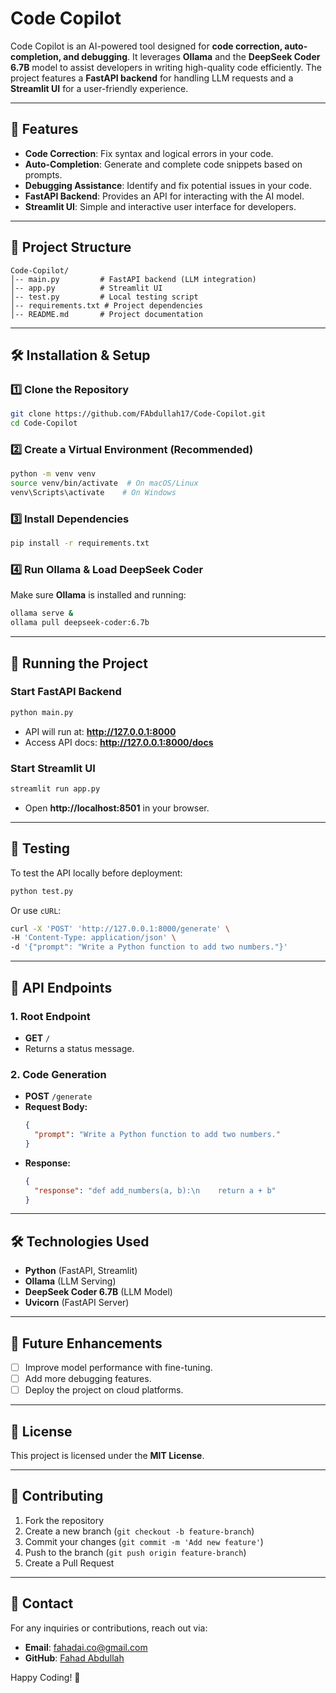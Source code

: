 # Code Copilot

Code Copilot is an AI-powered tool designed for **code correction, auto-completion, and debugging**. It leverages **Ollama** and the **DeepSeek Coder 6.7B** model to assist developers in writing high-quality code efficiently. The project features a **FastAPI backend** for handling LLM requests and a **Streamlit UI** for a user-friendly experience.

---

## 🚀 Features
- **Code Correction**: Fix syntax and logical errors in your code.
- **Auto-Completion**: Generate and complete code snippets based on prompts.
- **Debugging Assistance**: Identify and fix potential issues in your code.
- **FastAPI Backend**: Provides an API for interacting with the AI model.
- **Streamlit UI**: Simple and interactive user interface for developers.

---

## 📁 Project Structure
```
Code-Copilot/
│-- main.py         # FastAPI backend (LLM integration)
│-- app.py          # Streamlit UI
│-- test.py         # Local testing script
│-- requirements.txt # Project dependencies
│-- README.md       # Project documentation
```

---

## 🛠️ Installation & Setup
### 1️⃣ **Clone the Repository**
```bash
git clone https://github.com/FAbdullah17/Code-Copilot.git
cd Code-Copilot
```

### 2️⃣ **Create a Virtual Environment** (Recommended)
```bash
python -m venv venv
source venv/bin/activate  # On macOS/Linux
venv\Scripts\activate    # On Windows
```

### 3️⃣ **Install Dependencies**
```bash
pip install -r requirements.txt
```

### 4️⃣ **Run Ollama & Load DeepSeek Coder**
Make sure **Ollama** is installed and running:
```bash
ollama serve &
ollama pull deepseek-coder:6.7b
```

---

## 🚀 Running the Project
### **Start FastAPI Backend**
```bash
python main.py
```
- API will run at: **http://127.0.0.1:8000**
- Access API docs: **http://127.0.0.1:8000/docs**

### **Start Streamlit UI**
```bash
streamlit run app.py
```
- Open **http://localhost:8501** in your browser.

---

## 🧪 Testing
To test the API locally before deployment:
```bash
python test.py
```
Or use `cURL`:
```bash
curl -X 'POST' 'http://127.0.0.1:8000/generate' \
-H 'Content-Type: application/json' \
-d '{"prompt": "Write a Python function to add two numbers."}'
```

---

## 📜 API Endpoints
### **1. Root Endpoint**
- **GET** `/`
- Returns a status message.

### **2. Code Generation**
- **POST** `/generate`
- **Request Body:**
  ```json
  {
    "prompt": "Write a Python function to add two numbers."
  }
  ```
- **Response:**
  ```json
  {
    "response": "def add_numbers(a, b):\n    return a + b"
  }
  ```

---

## 🛠️ Technologies Used
- **Python** (FastAPI, Streamlit)
- **Ollama** (LLM Serving)
- **DeepSeek Coder 6.7B** (LLM Model)
- **Uvicorn** (FastAPI Server)

---

## 📌 Future Enhancements
- [ ] Improve model performance with fine-tuning.
- [ ] Add more debugging features.
- [ ] Deploy the project on cloud platforms.

---

## 📜 License
This project is licensed under the **MIT License**.

---

## 🤝 Contributing
1. Fork the repository
2. Create a new branch (`git checkout -b feature-branch`)
3. Commit your changes (`git commit -m 'Add new feature'`)
4. Push to the branch (`git push origin feature-branch`)
5. Create a Pull Request

---

## 💬 Contact
For any inquiries or contributions, reach out via:
- **Email**: fahadai.co@gmail.com
- **GitHub**: [Fahad Abdullah](https://github.com/FAbdullah17)

Happy Coding! 🚀

